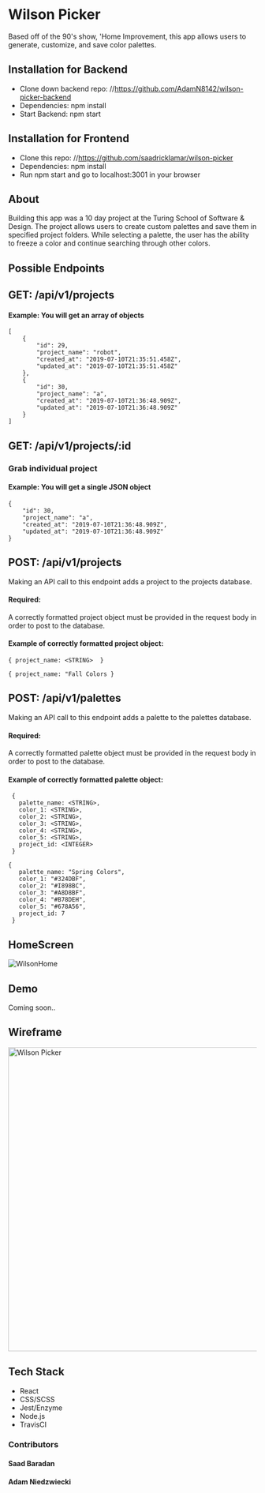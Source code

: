 # Wilson Picker 

Based off of the 90's show, 'Home Improvement, this app allows users to generate, customize, and save color palettes. 


## Installation for Backend 
* Clone down backend repo: //https://github.com/AdamN8142/wilson-picker-backend
* Dependencies: npm install 
* Start Backend: npm start


## Installation for Frontend
* Clone this repo: //https://github.com/saadricklamar/wilson-picker
* Dependencies: npm install 
* Run npm start and go to localhost:3001 in your browser

## About 

Building this app was a 10 day project at the Turing School of Software & Design. The project allows users to create custom palettes and save them in specified project folders. While selecting a palette, the user has the ability to freeze a color and continue searching through other colors. 

## Possible Endpoints

## GET: /api/v1/projects

#### Example: You will get an array of objects 

    [
        {
            "id": 29,
            "project_name": "robot",
            "created_at": "2019-07-10T21:35:51.458Z",
            "updated_at": "2019-07-10T21:35:51.458Z"
        },
        {
            "id": 30,
            "project_name": "a",
            "created_at": "2019-07-10T21:36:48.909Z",
            "updated_at": "2019-07-10T21:36:48.909Z"
        }
    ]


## GET: /api/v1/projects/:id

### Grab individual project 

#### Example: You will get a single JSON object

    {
        "id": 30,
        "project_name": "a",
        "created_at": "2019-07-10T21:36:48.909Z",
        "updated_at": "2019-07-10T21:36:48.909Z"
    }
    
    
  
## POST: /api/v1/projects

Making an API call to this endpoint adds a project to the projects database.

#### Required:

A correctly formatted project object must be provided in the request body in order to post to the database.

#### Example of correctly formatted project object:

`{ project_name: <STRING>  }`

`{ project_name: "Fall Colors }`

## POST: /api/v1/palettes

Making an API call to this endpoint adds a palette to the palettes database.

#### Required:

A correctly formatted palette object must be provided in the request body in order to post to the database.

#### Example of correctly formatted palette object:

     { 
       palette_name: <STRING>,
       color_1: <STRING>,
       color_2: <STRING>,
       color_3: <STRING>,
       color_4: <STRING>,
       color_5: <STRING>,
       project_id: <INTEGER> 
     }

    { 
       palette_name: "Spring Colors",
       color_1: "#324DBF",
       color_2: "#I898BC",
       color_3: "#A8D8BF",
       color_4: "#B78DEH",
       color_5: "#678A56",
       project_id: 7
     }


## HomeScreen

![WilsonHome](https://user-images.githubusercontent.com/42000931/61068023-2fa97e80-a3c6-11e9-8790-ae055ff0eb13.png)


## Demo

Coming soon..

## Wireframe 

<img width="616" alt="Wilson Picker" src="https://user-images.githubusercontent.com/42000931/60467140-f711e400-9c12-11e9-82d0-77f9a693cbae.png">

## Tech Stack 
* React
* CSS/SCSS
* Jest/Enzyme
* Node.js
* TravisCI

### Contributors 
#### Saad Baradan
#### Adam Niedzwiecki 
